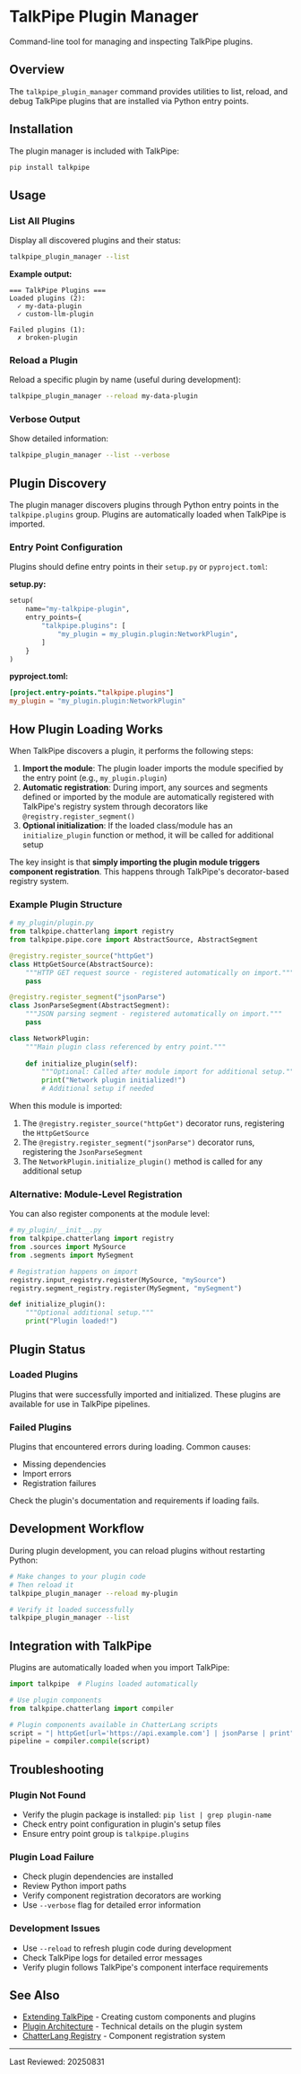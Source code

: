 # TalkPipe Plugin Manager

Command-line tool for managing and inspecting TalkPipe plugins.

## Overview

The `talkpipe_plugin_manager` command provides utilities to list, reload, and debug TalkPipe plugins that are installed via Python entry points.

## Installation

The plugin manager is included with TalkPipe:

```bash
pip install talkpipe
```

## Usage

### List All Plugins

Display all discovered plugins and their status:

```bash
talkpipe_plugin_manager --list
```

**Example output:**
```
=== TalkPipe Plugins ===
Loaded plugins (2):
  ✓ my-data-plugin
  ✓ custom-llm-plugin

Failed plugins (1):
  ✗ broken-plugin
```

### Reload a Plugin

Reload a specific plugin by name (useful during development):

```bash
talkpipe_plugin_manager --reload my-data-plugin
```

### Verbose Output

Show detailed information:

```bash
talkpipe_plugin_manager --list --verbose
```

## Plugin Discovery

The plugin manager discovers plugins through Python entry points in the `talkpipe.plugins` group. Plugins are automatically loaded when TalkPipe is imported.

### Entry Point Configuration

Plugins should define entry points in their `setup.py` or `pyproject.toml`:

**setup.py:**
```python
setup(
    name="my-talkpipe-plugin",
    entry_points={
        "talkpipe.plugins": [
            "my_plugin = my_plugin.plugin:NetworkPlugin",
        ]
    }
)
```

**pyproject.toml:**
```toml
[project.entry-points."talkpipe.plugins"]
my_plugin = "my_plugin.plugin:NetworkPlugin"
```

## How Plugin Loading Works

When TalkPipe discovers a plugin, it performs the following steps:

1. **Import the module**: The plugin loader imports the module specified by the entry point (e.g., `my_plugin.plugin`)
2. **Automatic registration**: During import, any sources and segments defined or imported by the module are automatically registered with TalkPipe's registry system through decorators like `@registry.register_segment()`
3. **Optional initialization**: If the loaded class/module has an `initialize_plugin` function or method, it will be called for additional setup

The key insight is that **simply importing the plugin module triggers component registration**. This happens through TalkPipe's decorator-based registry system.

### Example Plugin Structure

```python
# my_plugin/plugin.py
from talkpipe.chatterlang import registry
from talkpipe.pipe.core import AbstractSource, AbstractSegment

@registry.register_source("httpGet")
class HttpGetSource(AbstractSource):
    """HTTP GET request source - registered automatically on import."""
    pass

@registry.register_segment("jsonParse")
class JsonParseSegment(AbstractSegment):
    """JSON parsing segment - registered automatically on import."""
    pass

class NetworkPlugin:
    """Main plugin class referenced by entry point."""
    
    def initialize_plugin(self):
        """Optional: Called after module import for additional setup."""
        print("Network plugin initialized!")
        # Additional setup if needed
```

When this module is imported:
1. The `@registry.register_source("httpGet")` decorator runs, registering the `HttpGetSource`
2. The `@registry.register_segment("jsonParse")` decorator runs, registering the `JsonParseSegment`  
3. The `NetworkPlugin.initialize_plugin()` method is called for any additional setup

### Alternative: Module-Level Registration

You can also register components at the module level:

```python
# my_plugin/__init__.py
from talkpipe.chatterlang import registry
from .sources import MySource
from .segments import MySegment

# Registration happens on import
registry.input_registry.register(MySource, "mySource")
registry.segment_registry.register(MySegment, "mySegment")

def initialize_plugin():
    """Optional additional setup."""
    print("Plugin loaded!")
```

## Plugin Status

### Loaded Plugins
Plugins that were successfully imported and initialized. These plugins are available for use in TalkPipe pipelines.

### Failed Plugins
Plugins that encountered errors during loading. Common causes:
- Missing dependencies
- Import errors
- Registration failures

Check the plugin's documentation and requirements if loading fails.

## Development Workflow

During plugin development, you can reload plugins without restarting Python:

```bash
# Make changes to your plugin code
# Then reload it
talkpipe_plugin_manager --reload my-plugin

# Verify it loaded successfully
talkpipe_plugin_manager --list
```

## Integration with TalkPipe

Plugins are automatically loaded when you import TalkPipe:

```python
import talkpipe  # Plugins loaded automatically

# Use plugin components
from talkpipe.chatterlang import compiler

# Plugin components available in ChatterLang scripts
script = "| httpGet[url='https://api.example.com'] | jsonParse | print"
pipeline = compiler.compile(script)
```

## Troubleshooting

### Plugin Not Found
- Verify the plugin package is installed: `pip list | grep plugin-name`
- Check entry point configuration in plugin's setup files
- Ensure entry point group is `talkpipe.plugins`

### Plugin Load Failure
- Check plugin dependencies are installed
- Review Python import paths
- Verify component registration decorators are working
- Use `--verbose` flag for detailed error information

### Development Issues
- Use `--reload` to refresh plugin code during development
- Check TalkPipe logs for detailed error messages
- Verify plugin follows TalkPipe's component interface requirements

## See Also

- [Extending TalkPipe](../architecture/extending-talkpipe.md) - Creating custom components and plugins
- [Plugin Architecture](../architecture/extending-talkpipe.md#plugin-architecture) - Technical details on the plugin system
- [ChatterLang Registry](../architecture/chatterlang.md) - Component registration system

---

Last Reviewed: 20250831